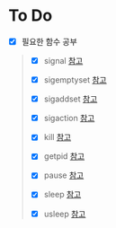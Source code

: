 # To Do

- [x] 필요한 함수 공부
>
> - [x] signal [참고](https://badayak.com/4447)
>
> - [x] sigemptyset [참고](https://badayak.com/4436)
>
> - [x] sigaddset [참고](https://badayak.com/4437)
>
> - [x] sigaction [참고](https://badayak.com/4448)
>
> - [x] kill [참고](https://badayak.com/4449)
>
> - [x] getpid [참고](https://badayak.com/4507)
>
> - [x] pause [참고](https://badayak.com/4450)
>
> - [x] sleep [참고](https://dojang.io/mod/page/view.php?id=772)
>
> - [x] usleep [참고](https://dojang.io/mod/page/view.php?id=772)
